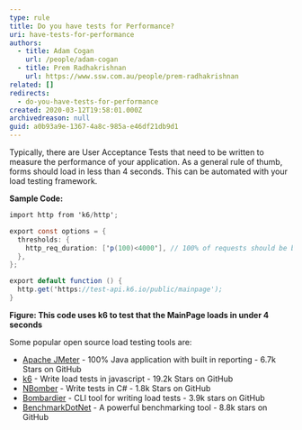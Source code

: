 ```yaml
---
type: rule
title: Do you have tests for Performance?
uri: have-tests-for-performance
authors:
  - title: Adam Cogan
    url: /people/adam-cogan
  - title: Prem Radhakrishnan
    url: https://www.ssw.com.au/people/prem-radhakrishnan
related: []
redirects:
  - do-you-have-tests-for-performance
created: 2020-03-12T19:58:01.000Z
archivedreason: null
guid: a0b93a9e-1367-4a8c-985a-e46df21db9d1
---
```

Typically, there are User Acceptance Tests that need to be written to measure the performance of your application. As a general rule of thumb, forms should load in less than 4 seconds. This can be automated with your load testing framework.

<!--endintro-->

**Sample Code:**

``` cs
import http from 'k6/http';

export const options = {
  thresholds: {
    http_req_duration: ['p(100)<4000'], // 100% of requests should be below 4000ms
  },
};

export default function () {
  http.get('https://test-api.k6.io/public/mainpage');
}

```

**Figure: This code uses k6 to test that the MainPage loads in under 4 seconds**

Some popular open source load testing tools are: 

* [Apache JMeter](https://jmeter.apache.org) - 100% Java application with built in reporting - 6.7k Stars on GitHub
* [k6](https://k6.io/open-source) - Write load tests in javascript - 19.2k Stars on GitHub
* [NBomber](https://github.com/PragmaticFlow/NBomber) - Write tests in C# - 1.8k Stars on GitHub
* [Bombardier](https://github.com/codesenberg/bombardier) - CLI tool for writing load tests - 3.9k stars on GitHub
* [BenchmarkDotNet](https://github.com/dotnet/BenchmarkDotNet) - A powerful benchmarking tool - 8.8k stars on GitHub
